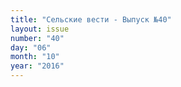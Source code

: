 ```yaml
---
title: "Сельские вести - Выпуск №40"
layout: issue
number: "40"
day: "06"
month: "10"
year: "2016"
---
```

